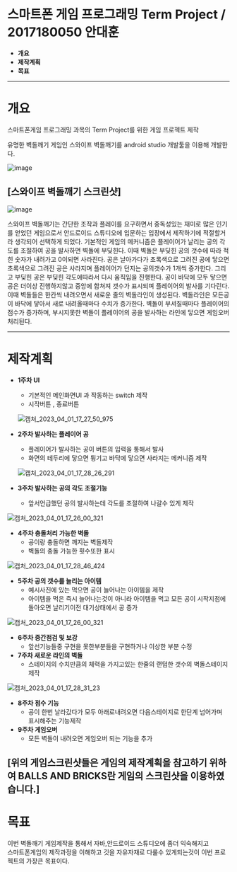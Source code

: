 # 스마트폰 게임 프로그래밍 Term Project / 2017180050 안대훈

- **개요**
- **제작계획**
- **목표**

-----------------------
# 개요
스마트폰게임 프로그래밍 과목의 Term Project를 위한 게임 프로젝트 제작

유명한 벽돌깨기 게임인 스와이프 벽돌깨기를 android studio 개발툴을 이용해 개발한다.

![image](https://user-images.githubusercontent.com/81137730/229074577-69150773-bc30-469d-a44e-8414bcfcc319.png)

## [스와이프 벽돌깨기 스크린샷]
![image](https://user-images.githubusercontent.com/81137730/229075063-e0d23b7a-28a1-4825-9279-45482a78669c.png)

스와이프 벽돌깨기는 간단한 조작과 플레이를 요구하면서 중독성있는 재미로 많은 인기를 얻었던 게임으로서 안드로이드 스튜디오에 입문하는 입장에서 
제작하기에 적절할거라 생각되어 선택하게 되었다. 기본적인 게임의 메커니즘은 플레이어가 날리는 공의 각도를 조절하여 공을 발사하면 벽돌에 부딪힌다. 이때 벽돌은 부딪힌 공의 갯수에 따라 적힌 숫자가 내려가고 0이되면 사라진다. 공은 날아가다가 초록색으로 그려진 공에 닿으면 초록색으로 그려진 공은 사라지며 플레이어가 던지는 공의갯수가 1개씩 증가한다. 그리고 부딪힌 공은 부딪힌 각도에따라서 다시 움직임을 진행한다. 공이 바닥에 모두 닿으면 공은 더이상 진행하지않고 중앙에 합쳐져 갯수가 표시되며 플레이어의 발사를 기다린다. 이때 벽돌들은 한칸씩 내려오면서 새로운 줄의 벽돌라인이 생성된다. 벽돌라인은 모든공이 바닥에 닿아서 새로 내려올때마다 수치가 증가한다. 벽돌이 부셔질때마다 플레이어의 점수가 증가하며, 부시지못한 벽돌이 플레이어의 공을 발사하는 라인에 닿으면 게임오버 처리된다. 

---------------------
# 제작계획
+ **1주차 UI**
  + 기본적인 메인화면UI 과 작동하는 switch 제작
  + 시작버튼 , 종료버튼
  
  ![캡처_2023_04_01_17_27_50_975](https://user-images.githubusercontent.com/81137730/229275241-4fb9ba30-85c7-461e-9882-14a5500d2c24.png)

+ **2주차 발사하는 플레이어 공**
  + 플레이어가 발사하는 공이 버튼의 입력을 통해서 발사
  + 화면의 테두리에 닿으면 튕기고 바닥에 닿으면 사라지는 메커니즘 제작
  
  ![캡처_2023_04_01_17_28_26_291](https://user-images.githubusercontent.com/81137730/229275261-6e41a3f2-b2e9-48dd-a6e7-0ae70af6ea42.png)

+ **3주차 발사하는 공의 각도 조절기능** 
  + 앞서언급했던 공의 발사하는데 각도를 조절하여 나갈수 있게 제작

![캡처_2023_04_01_17_26_00_321](https://user-images.githubusercontent.com/81137730/229275285-0ee6cfb8-cbf1-463c-bbdb-d85bbc6931d5.png)


+ **4주차 충돌처리 가능한 벽돌**
  + 공이랑 충돌하면 깨지는 벽돌제작
  + 벽돌의 충돌 가능한 횟수또한 표시

![캡처_2023_04_01_17_28_46_424](https://user-images.githubusercontent.com/81137730/229275298-b157522c-dbc2-4585-aff5-a82523ace785.png)


+ **5주차 공의 갯수를 늘리는 아이템**
  + 예시사진에 있는 먹으면 공이 늘어나는 아이템을 제작
  + 아이템을 먹은 즉시 늘어나는것이 아니라 아이템을 먹고 모든 공이 시작지점에 돌아오면 날리기이전 대기상태에서 공 증가

![캡처_2023_04_01_17_26_00_321](https://user-images.githubusercontent.com/81137730/229275380-edeeb87e-844c-489a-bd39-63388dfbe192.png)


+ **6주차 중간점검 및 보강**
  + 앞선기능들중 구현을 못한부분들을 구현하거나 이상한 부분 수정
+ **7주차 새로운 라인의 벽돌** 
  + 스테이지의 수치만큼의 체력을 가지고있는 한줄의 랜덤한 갯수의 벽돌스테이지 제작
 
![캡처_2023_04_01_17_28_31_23](https://user-images.githubusercontent.com/81137730/229275479-7b4e959e-3a97-4928-973f-3c9b6570eba1.png)


+ **8주차 점수 기능**
  + 공이 한번 날라갔다가 모두 아래로내려오면 다음스테이지로 한단계 넘어가며 표시해주는 기능제작
+ **9주차 게임오버**
  + 모든 벽돌이 내려오면 게임오버 되는 기능을 추가

[위의 게임스크린샷들은 게임의 제작계획을 참고하기 위하여 BALLS AND BRICKS란 게임의 스크린샷을 이용하였습니다.]
----------------------
# 목표
이번 벽돌깨기 게임제작을 통해서 자바,안드로이드 스튜디오에 좀더 익숙해지고  
스마트폰게임의 제작과정을 이해하고 깃을 자유자재로 다룰수 있게되는것이 이번 프로젝트의 가장큰 목표이다.
